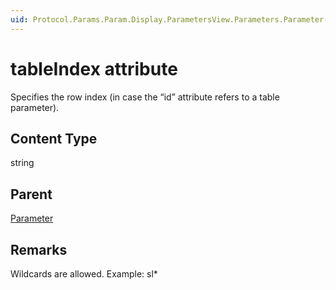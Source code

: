 ```yaml
---
uid: Protocol.Params.Param.Display.ParametersView.Parameters.Parameter-tableIndex
---
```


# tableIndex attribute

Specifies the row index (in case the “id” attribute refers to a table parameter).

## Content Type

string

## Parent

[Parameter](xref:Protocol.Params.Param.Display.ParametersView.Parameters.Parameter)

## Remarks

Wildcards are allowed. Example: sl\*
